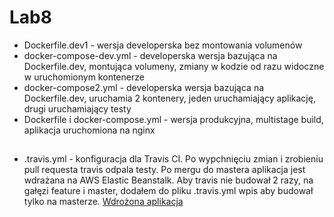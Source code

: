 # Lab8

- Dockerfile.dev1 - wersja developerska bez montowania volumenów
- docker-compose-dev.yml - developerska wersja bazująca na Dockerfile.dev, montująca volumeny, zmiany w kodzie od razu widoczne w uruchomionym kontenerze
- docker-compose2.yml - developerska wersja bazująca na Dockerfile.dev, uruchamia 2 kontenery, jeden uruchamiający aplikację, drugi uruchamiający testy
- Dockerfile i docker-compose.yml - wersja produkcyjna, multistage build, aplikacja uruchomiona na nginx

##
- .travis.yml - konfiguracja dla Travis CI. Po wypchnięciu zmian i zrobieniu pull requesta travis odpala testy. Po mergu do mastera aplikacja jest wdrażana na AWS Elastic Beanstalk. Aby travis nie budował 2 razy, na gałęzi feature i master, dodałem do pliku .travis.yml wpis aby budował tylko na masterze.
[Wdrożona aplikacja](http://lab8fullstack-env.eba-hsn8hz3e.eu-central-1.elasticbeanstalk.com/)